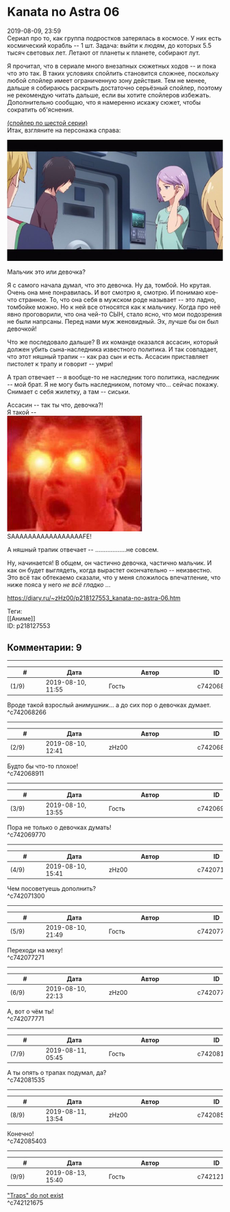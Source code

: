 Kanata no Astra 06
==================

  
2019-08-09, 23:59  
 Сериал про то, как группа подростков затерялась в космосе. У них есть космический корабль -- 1 шт. Задача: выйти к людям, до которых 5.5 тысяч световых лет. Летают от планеты к планете, собирают лут.   
   
 Я прочитал, что в сериале много внезапных сюжетных ходов -- и пока что это так. В таких условиях спойлить становится сложнее, поскольку любой спойлер имеет ограниченную зону действия. Тем не менее, дальше я собираюсь раскрыть достаточно серьёзный спойлер, поэтому не рекомендую читать дальше, если вы хотите спойлеров избежать. Дополнительно сообщаю, что я намеренно искажу сюжет, чтобы сократить об'яснения.   
   
  [(спойлер по шестой серии)](https://zHz00.diary.ru/p218127553.htm?index=1#linkmore218127553m1)      
 Итак, взгляните на персонажа справа:   
   
   [![](pics/fwdt9MBl.jpg)](https://i.imgur.com/fwdt9MB.jpg)     
   
 Мальчик это или девочка?   
   
 Я с самого начала думал, что это девочка. Ну да, томбой. Но крутая. Очень она мне понравилась. И вот смотрю я, смотрю. И понимаю кое-что странное. То, что она себя в мужском роде называет -- это ладно, томбойке можно. Но к ней все относятся как к мальчику. Когда про неё явно проговорили, что она чей-то СЫН, стало ясно, что мои подозрения не были напрсаны. Перед нами муж женовидный. Эх, лучше бы он был девочкой!   
   
 Что же последовало дальше? В их команде оказался ассасин, который должен убить сына-наследника известного политика. И так совпадает, что этот няшный трапик -- как раз сын и есть. Ассасин приставляет пистолет к трапу и говорит -- умри!   
   
 А трап отвечает -- я вообще-то не наследник того политика, наследник -- мой брат. Я не могу быть наследником, потому что... сейчас покажу. Снимает с себя жилетку, а там -- сиськи.   
   
 Ассасин -- так ты что, девочка?!   
 Я такой --   
   [![](pics/6oDGAqt.png)](pics/6oDGAqt.png)    
 SAAAAAAAAAAAAAAAAAFE!    
   
 А няшный трапик отвечает -- ..................не совсем.   
   
 Ну, начинается! В общем, он частично девочка, частично мальчик. И как он будет выглядеть, когда вырастет окончательно -- неизвестно. Это всё так обтекаемо сказали, что у меня сложилось впечатление, что ниже пояса у него  *не всё гладко*  ...     
  
<https://diary.ru/~zHz00/p218127553_kanata-no-astra-06.htm>  
  
Теги:  
[[Аниме]]  
ID: p218127553  


Комментарии: 9
--------------

  


---



|         #         |              Дата              |                     Автор                     |           ID           |
| --- | --- | --- | --- |
| (1/9) | 2019-08-10, 11:55 | Гость | c742068266 |

  
 Вроде такой взрослый анимушник... а до сих пор о девочках думает.   
 ^c742068266

---



|         #         |              Дата              |                     Автор                     |           ID           |
| --- | --- | --- | --- |
| (2/9) | 2019-08-10, 12:41 | zHz00 | c742068911 |

  
 Будто бы что-то плохое!   
 ^c742068911

---



|         #         |              Дата              |                     Автор                     |           ID           |
| --- | --- | --- | --- |
| (3/9) | 2019-08-10, 13:55 | Гость | c742069770 |

  
 Пора не только о девочках думать!   
 ^c742069770

---



|         #         |              Дата              |                     Автор                     |           ID           |
| --- | --- | --- | --- |
| (4/9) | 2019-08-10, 15:41 | zHz00 | c742071300 |

  
 Чем посоветуешь дополнить?   
 ^c742071300

---



|         #         |              Дата              |                     Автор                     |           ID           |
| --- | --- | --- | --- |
| (5/9) | 2019-08-10, 21:49 | Гость | c742077271 |

  
 Переходи на меху!   
 ^c742077271

---



|         #         |              Дата              |                     Автор                     |           ID           |
| --- | --- | --- | --- |
| (6/9) | 2019-08-10, 22:13 | zHz00 | c742077771 |

  
 А, вот о чём ты!   
 ^c742077771

---



|         #         |              Дата              |                     Автор                     |           ID           |
| --- | --- | --- | --- |
| (7/9) | 2019-08-11, 05:45 | Гость | c742081535 |

  
 А ты опять о трапах подумал, да?   
 ^c742081535

---



|         #         |              Дата              |                     Автор                     |           ID           |
| --- | --- | --- | --- |
| (8/9) | 2019-08-11, 13:54 | zHz00 | c742085403 |

  
 Конечно!   
 ^c742085403

---



|         #         |              Дата              |                     Автор                     |           ID           |
| --- | --- | --- | --- |
| (9/9) | 2019-08-13, 15:40 | Гость | c742121675 |

  
  ["Traps" do not exist](https://www.youtube.com/watch?v=nxeB2AXIG3E)    
 ^c742121675